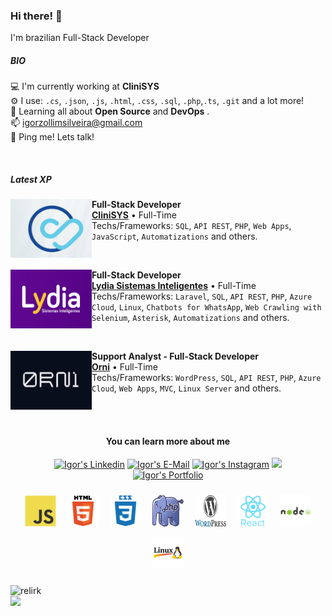 ### Hi there! 👋

I'm brazilian Full-Stack Developer

##### BIO
💻 I'm currently working at **CliniSYS**<br/>
⚙️ I use: `.cs`, `.json`, `.js`, `.html`, `.css`, `.sql`, `.php`,`.ts`, `.git` and a lot more! </br>
📘 Learning all about **Open Source** and **DevOps** .<br/>
📫 igorzollimsilveira@gmail.com<br/>
💬 Ping me! Lets talk!

<br/>

##### Latest XP

[<img align="left" height="94px" width="130px" alt="Orni" src="/imgs/clinisys-logo.png"/>](https://www.linkedin.com/company/clinisysbr/)
**Full-Stack Developer** \
[**CliniSYS**](https://www.linkedin.com/company/clinisysbr/) • Full-Time \
Techs/Frameworks: `SQL`, `API REST`, `PHP`, `Web Apps`, `JavaScript`, `Automatizations` and others.

<br/>

[<img align="left" height="94px" width="130px" alt="Lydia" src="/imgs/lydia-logo.png"/>](https://www.linkedin.com/company/lydia-sistemas-inteligentes/)
**Full-Stack Developer** \
[**Lydia Sistemas Inteligentes**](https://www.linkedin.com/company/lydia-sistemas-inteligentes/) • Full-Time \
Techs/Frameworks: `Laravel`, `SQL`, `API REST`, `PHP`, `Azure Cloud`, `Linux`, `Chatbots for WhatsApp`, `Web Crawling with Selenium`, `Asterisk`, `Automatizations` and others.

<br/>

[<img align="left" height="94px" width="130px" alt="Orni" src="/imgs/orni-logo.png"/>](https://www.linkedin.com/company/orni-venture-builder/)
**Support Analyst - Full-Stack Developer** \
[**Orni**](https://www.linkedin.com/company/orni-venture-builder/) • Full-Time \
Techs/Frameworks: `WordPress`, `SQL`, `API REST`, `PHP`, `Azure Cloud`, `Web Apps`, `MVC`, `Linux Server` and others.

<br/>
<br/>

<div align="center">

#### You can learn more about me

</div>

<!-- REDES SOCIAIS -->
<div align="center">
<a href="https://www.linkedin.com/in/igor-zollim/" target="_blank"><img target="_blank" src="https://img.shields.io/badge/-LinkedIn-%230077B5?style=for-the-badge&logo=linkedin&logoColor=white" alt="Igor's Linkedin" /></a>
<a href="mailto:igorzollimsilveira@gmail.com"><img src="https://img.shields.io/badge/e‑mail-D14836.svg?style=for-the-badge&logo=GMail&logoColor=white" alt="Igor's E-Mail" /></a>
<a href="https://www.instagram.com/igor.zollim/" target="_blank"><img target="_blank" src="https://img.shields.io/badge/-Instagram-%23E4405F?style=for-the-badge&logo=instagram&logoColor=white" alt="Igor's Instagram" /></a>
<img src="https://komarev.com/ghpvc/?username=igorzs&style=for-the-badge&label=PROFILE+VIEWS">
<br>
</div>
<!--REDES SOCIAIS [END]-->

<!-- PORTFOLIO -->
<div align="center">
    <a href="https://igorzs.github.io/portfolio/" target="_blank">
        <img alt="Igor's Portfolio" target="_blank" src="https://img.shields.io/badge/-my_website-%23333?style=for-the-badge&logo=webb&logoColor=white" width="180" height="50">
    </a>
</div
<!-- PORTFOLIO [END]-->
<br>

<!--ÍCONES PROGRAMAÇÃO -->
<div align="center">
<img style="margin: 7px;" src="/imgs/javascript-original.svg" alt="javascript" width="50" height="50"/>
<img style="margin: 7px;" src="/imgs/html5-original-wordmark.svg" alt="html5"  width="50" height="50"/>
<img style="margin: 7px;" src="/imgs/css3-plain-wordmark.svg" alt="css3"  width="50" height="50"/>
<img style="margin: 7px;" src="/imgs/Webysther_20160423_-_Elephpant.svg" alt="php" width="50" height="50"/>
<img style="margin: 7px;" src="/imgs/WordPress.svg" alt="wordpress" width="50" height="50"/>
<img style="margin: 7px;" src="/imgs/react-original-wordmark.svg" alt="react" width="50" height="50"/>
<img style="margin: 7px;" src="/imgs/nodejs-original-wordmark.svg" alt="nodejs" width="50" height="50"/>
<img style="margin: 7px;" src="/imgs/linux.png" alt="linux" width="50" height="50"/>
</div>
<!--[END]-->

<br>

<!--API GIT STATUS-->
<img width="480px" align="left" src="https://github-readme-stats-sigma-five.vercel.app/api?username=igorzs&show_icons=true&theme=default&include_all_commits=true&count_private=true" alt="relirk"/>
<img width="300px" align="left" src="https://github-readme-stats-sigma-five.vercel.app/api/top-langs/?username=igorzs&layout=compact" />
<!--API GIT STATUS [END]-->
